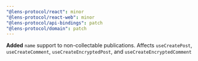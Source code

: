 ```yaml
---
"@lens-protocol/react": minor
"@lens-protocol/react-web": minor
"@lens-protocol/api-bindings": patch
"@lens-protocol/domain": patch
---
```


**Added** `name` support to non-collectable publications. Affects `useCreatePost`, `useCreateComment`, `useCreateEncryptedPost`, and `useCreateEncryptedComment`
